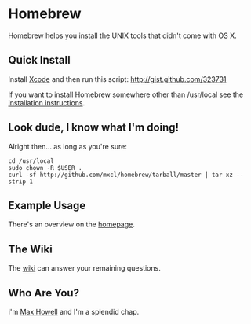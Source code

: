 Homebrew
========
Homebrew helps you install the UNIX tools that didn't come with OS X.


Quick Install
-------------
Install [Xcode][] and then run this script: <http://gist.github.com/323731>

If you want to install Homebrew somewhere other than /usr/local see the
[installation instructions][install].


Look dude, I know what I'm doing!
---------------------------------
Alright then… as long as you're sure:

    cd /usr/local
    sudo chown -R $USER .
    curl -sf http://github.com/mxcl/homebrew/tarball/master | tar xz --strip 1


Example Usage
-------------
There's an overview on the [homepage][].


The Wiki
--------
The [wiki][] can answer your remaining questions.


Who Are You?
------------
I'm [Max Howell][mxcl] and I'm a splendid chap.


[wiki]:http://wiki.github.com/mxcl/homebrew
[install]:http://wiki.github.com/mxcl/homebrew/Installation
[Xcode]:http://developer.apple.com/technology/xcode.html
[mxcl]:http://twitter.com/mxcl
[homepage]:http://mxcl.github.com/homebrew
